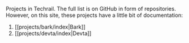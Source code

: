 Projects in Techrail. The full list is on GitHub in form of repositories. However, on this site, these projects have a little bit of documentation: 

1. [[projects/bark/index|Bark]]
2. [[projects/devta/index|Devta]] 


